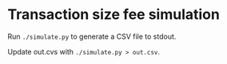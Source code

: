 # Transaction size fee simulation

Run `./simulate.py` to generate a CSV file to stdout.

Update out.cvs with `./simulate.py > out.csv`.
